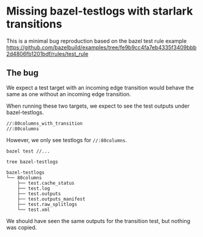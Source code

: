 # Missing bazel-testlogs with starlark transitions

This is a minimal bug reproduction based on the bazel test rule example https://github.com/bazelbuild/examples/tree/fe9b9cc4fa7eb4335f3409bbb2d4806fb1201bdf/rules/test_rule

## The bug 

We expect a test target with an incoming edge transition would behave the same as one without an incoming edge transition.

When running these two targets, we expect to see the test outputs under bazel-testlogs.

```
//:80columns_with_transition
//:80columns
```

However, we only see testlogs for `//:80columns`. 

```
bazel test //...

tree bazel-testlogs

bazel-testlogs
└── 80columns
    ├── test.cache_status
    ├── test.log
    ├── test.outputs
    ├── test.outputs_manifest
    ├── test.raw_splitlogs
    └── test.xml
```

We should have seen the same outputs for the transition test, but nothing was copied.